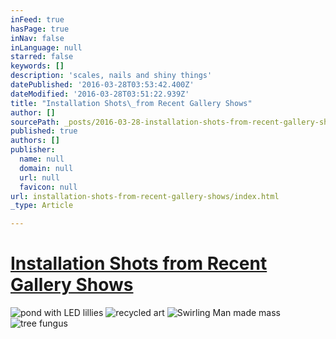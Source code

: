 ```yaml
---
inFeed: true
hasPage: true
inNav: false
inLanguage: null
starred: false
keywords: []
description: 'scales, nails and shiny things'
datePublished: '2016-03-28T03:53:42.400Z'
dateModified: '2016-03-28T03:51:22.939Z'
title: "Installation Shots\_from Recent Gallery Shows"
author: []
sourcePath: _posts/2016-03-28-installation-shots-from-recent-gallery-shows.md
published: true
authors: []
publisher:
  name: null
  domain: null
  url: null
  favicon: null
url: installation-shots-from-recent-gallery-shows/index.html
_type: Article

---
```

# [Installation Shots from Recent Gallery Shows][0]
![pond with LED lillies](https://the-grid-user-content.s3-us-west-2.amazonaws.com/3874f3c8-b191-4f63-97a6-e9b81e479f0d.jpg)
![recycled art](https://the-grid-user-content.s3-us-west-2.amazonaws.com/bfd7abfa-8bf4-419e-8110-6ec2cd4101c3.jpg)
![Swirling Man made mass ](https://the-grid-user-content.s3-us-west-2.amazonaws.com/e3c064a5-dd8e-464a-a49c-4a2d0e6ac6d9.jpg)
![tree fungus](https://s3-us-west-2.amazonaws.com/the-grid-img/p/b6da2144dd5b5c823b896c7509c6ad55c5884e5f.jpg)

[0]: null